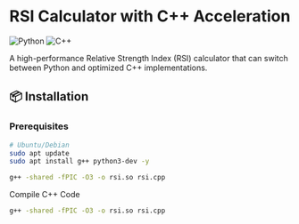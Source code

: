 # RSI Calculator with C++ Acceleration

![Python](https://img.shields.io/badge/python-3.8+-blue.svg)
![C++](https://img.shields.io/badge/C++-17-green.svg)

A high-performance Relative Strength Index (RSI) calculator that can switch between Python and optimized C++ implementations.

## 📦 Installation

### Prerequisites

```bash
# Ubuntu/Debian
sudo apt update
sudo apt install g++ python3-dev -y
```

```bash
g++ -shared -fPIC -O3 -o rsi.so rsi.cpp
```
Compile C++ Code
```bash
g++ -shared -fPIC -O3 -o rsi.so rsi.cpp
```
